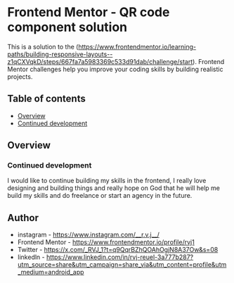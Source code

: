 # Frontend Mentor - QR code component solution

This is a solution to the (https://www.frontendmentor.io/learning-paths/building-responsive-layouts--z1qCXVqkD/steps/667fa7a5983369c533d91dab/challenge/start). Frontend Mentor challenges help you improve your coding skills by building realistic projects. 

## Table of contents

- [Overview](#overview)
- [Continued development](#continued-development)

## Overview

### Continued development

I would like to continue building my skills in the frontend, I really love designing and building things and really hope on God that he will help me build my skills and do freelance or start an agency in the future.

## Author

- instagram - https://www.instagram.com/__r.v.j__/
- Frontend Mentor - https://www.frontendmentor.io/profile/rvj1
- Twitter - https://x.com/_RVJ_1?t=q9QqrBZhQOAhOgjN8A37Ow&s=08
- linkedln - https://www.linkedin.com/in/rvj-reuel-3a777b287?utm_source=share&utm_campaign=share_via&utm_content=profile&utm_medium=android_app
